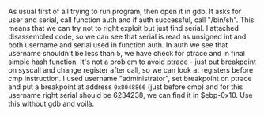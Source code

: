 As usual first of all trying to run program, then open it in gdb.
It asks for user and serial, call function auth and if auth successful, call "/bin/sh".
This means that we can try not to right exploit but just find serial.
I attached disassembled code, so we can see that serial is read as unsigned int
and both username and serial used in function auth. In auth we see that username
shouldn't be less than 5, we have check for ptrace and in final simple hash function.
It's not a problem to avoid ptrace - just put breakpoint on syscall and change register after call,
so we can look at registers before cmp instruction. I used username "administrator",
set breakpoint on ptrace and put a breakpoint at address `0x8048866` (just before cmp) and for this username
right serial should be 6234238, we can find it in $ebp-0x10.
Use this without gdb and voilà.